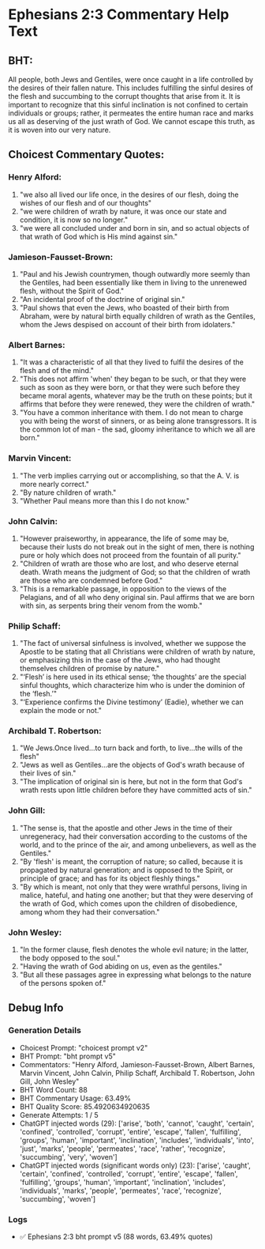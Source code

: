 # Ephesians 2:3 Commentary Help Text

## BHT:
All people, both Jews and Gentiles, were once caught in a life controlled by the desires of their fallen nature. This includes fulfilling the sinful desires of the flesh and succumbing to the corrupt thoughts that arise from it. It is important to recognize that this sinful inclination is not confined to certain individuals or groups; rather, it permeates the entire human race and marks us all as deserving of the just wrath of God. We cannot escape this truth, as it is woven into our very nature.

## Choicest Commentary Quotes:
### Henry Alford:
1. "we also all lived our life once, in the desires of our flesh, doing the wishes of our flesh and of our thoughts"
2. "we were children of wrath by nature, it was once our state and condition, it is now so no longer."
3. "we were all concluded under and born in sin, and so actual objects of that wrath of God which is His mind against sin."

### Jamieson-Fausset-Brown:
1. "Paul and his Jewish countrymen, though outwardly more seemly than the Gentiles, had been essentially like them in living to the unrenewed flesh, without the Spirit of God."
2. "An incidental proof of the doctrine of original sin."
3. "Paul shows that even the Jews, who boasted of their birth from Abraham, were by natural birth equally children of wrath as the Gentiles, whom the Jews despised on account of their birth from idolaters."

### Albert Barnes:
1. "It was a characteristic of all that they lived to fulfil the desires of the flesh and of the mind."
2. "This does not affirm 'when' they began to be such, or that they were such as soon as they were born, or that they were such before they became moral agents, whatever may be the truth on these points; but it affirms that before they were renewed, they were the children of wrath."
3. "You have a common inheritance with them. I do not mean to charge you with being the worst of sinners, or as being alone transgressors. It is the common lot of man - the sad, gloomy inheritance to which we all are born."

### Marvin Vincent:
1. "The verb implies carrying out or accomplishing, so that the A. V. is more nearly correct."
2. "By nature children of wrath."
3. "Whether Paul means more than this I do not know."

### John Calvin:
1. "However praiseworthy, in appearance, the life of some may be, because their lusts do not break out in the sight of men, there is nothing pure or holy which does not proceed from the fountain of all purity."
2. "Children of wrath are those who are lost, and who deserve eternal death. Wrath means the judgment of God; so that the children of wrath are those who are condemned before God."
3. "This is a remarkable passage, in opposition to the views of the Pelagians, and of all who deny original sin. Paul affirms that we are born with sin, as serpents bring their venom from the womb."

### Philip Schaff:
1. "The fact of universal sinfulness is involved, whether we suppose the Apostle to be stating that all Christians were children of wrath by nature, or emphasizing this in the case of the Jews, who had thought themselves children of promise by nature."
2. "‘Flesh’ is here used in its ethical sense; ‘the thoughts’ are the special sinful thoughts, which characterize him who is under the dominion of the ‘flesh.’"
3. "‘Experience confirms the Divine testimony’ (Eadie), whether we can explain the mode or not."

### Archibald T. Robertson:
1. "We Jews.Once lived...to turn back and forth, to live...the wills of the flesh"
2. "Jews as well as Gentiles...are the objects of God's wrath because of their lives of sin."
3. "The implication of original sin is here, but not in the form that God's wrath rests upon little children before they have committed acts of sin."

### John Gill:
1. "The sense is, that the apostle and other Jews in the time of their unregeneracy, had their conversation according to the customs of the world, and to the prince of the air, and among unbelievers, as well as the Gentiles."
2. "By 'flesh' is meant, the corruption of nature; so called, because it is propagated by natural generation; and is opposed to the Spirit, or principle of grace; and has for its object fleshly things."
3. "By which is meant, not only that they were wrathful persons, living in malice, hateful, and hating one another; but that they were deserving of the wrath of God, which comes upon the children of disobedience, among whom they had their conversation."

### John Wesley:
1. "In the former clause, flesh denotes the whole evil nature; in the latter, the body opposed to the soul."
2. "Having the wrath of God abiding on us, even as the gentiles."
3. "But all these passages agree in expressing what belongs to the nature of the persons spoken of."


## Debug Info
### Generation Details
- Choicest Prompt: "choicest prompt v2"
- BHT Prompt: "bht prompt v5"
- Commentators: "Henry Alford, Jamieson-Fausset-Brown, Albert Barnes, Marvin Vincent, John Calvin, Philip Schaff, Archibald T. Robertson, John Gill, John Wesley"
- BHT Word Count: 88
- BHT Commentary Usage: 63.49%
- BHT Quality Score: 85.4920634920635
- Generate Attempts: 1 / 5
- ChatGPT injected words (29):
	['arise', 'both', 'cannot', 'caught', 'certain', 'confined', 'controlled', 'corrupt', 'entire', 'escape', 'fallen', 'fulfilling', 'groups', 'human', 'important', 'inclination', 'includes', 'individuals', 'into', 'just', 'marks', 'people', 'permeates', 'race', 'rather', 'recognize', 'succumbing', 'very', 'woven']
- ChatGPT injected words (significant words only) (23):
	['arise', 'caught', 'certain', 'confined', 'controlled', 'corrupt', 'entire', 'escape', 'fallen', 'fulfilling', 'groups', 'human', 'important', 'inclination', 'includes', 'individuals', 'marks', 'people', 'permeates', 'race', 'recognize', 'succumbing', 'woven']

### Logs
- ✅ Ephesians 2:3 bht prompt v5 (88 words, 63.49% quotes)